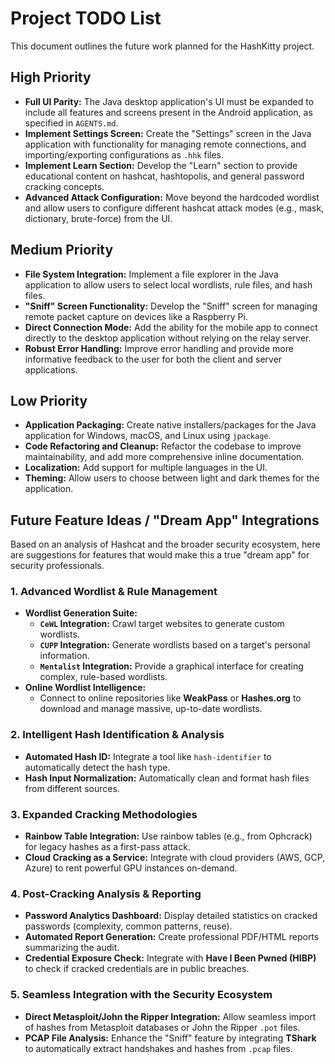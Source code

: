 # Project TODO List

This document outlines the future work planned for the HashKitty project.

## High Priority
- **Full UI Parity:** The Java desktop application's UI must be expanded to include all features and screens present in the Android application, as specified in `AGENTS.md`.
- **Implement Settings Screen:** Create the "Settings" screen in the Java application with functionality for managing remote connections, and importing/exporting configurations as `.hhk` files.
- **Implement Learn Section:** Develop the "Learn" section to provide educational content on hashcat, hashtopolis, and general password cracking concepts.
- **Advanced Attack Configuration:** Move beyond the hardcoded wordlist and allow users to configure different hashcat attack modes (e.g., mask, dictionary, brute-force) from the UI.

## Medium Priority
- **File System Integration:** Implement a file explorer in the Java application to allow users to select local wordlists, rule files, and hash files.
- **"Sniff" Screen Functionality:** Develop the "Sniff" screen for managing remote packet capture on devices like a Raspberry Pi.
- **Direct Connection Mode:** Add the ability for the mobile app to connect directly to the desktop application without relying on the relay server.
- **Robust Error Handling:** Improve error handling and provide more informative feedback to the user for both the client and server applications.

## Low Priority
- **Application Packaging:** Create native installers/packages for the Java application for Windows, macOS, and Linux using `jpackage`.
- **Code Refactoring and Cleanup:** Refactor the codebase to improve maintainability, and add more comprehensive inline documentation.
- **Localization:** Add support for multiple languages in the UI.
- **Theming:** Allow users to choose between light and dark themes for the application.

## Future Feature Ideas / "Dream App" Integrations

Based on an analysis of Hashcat and the broader security ecosystem, here are suggestions for features that would make this a true "dream app" for security professionals.

### 1. Advanced Wordlist & Rule Management
- **Wordlist Generation Suite:**
  - **`CeWL` Integration:** Crawl target websites to generate custom wordlists.
  - **`CUPP` Integration:** Generate wordlists based on a target's personal information.
  - **`Mentalist` Integration:** Provide a graphical interface for creating complex, rule-based wordlists.
- **Online Wordlist Intelligence:**
  - Connect to online repositories like **WeakPass** or **Hashes.org** to download and manage massive, up-to-date wordlists.

### 2. Intelligent Hash Identification & Analysis
- **Automated Hash ID:** Integrate a tool like `hash-identifier` to automatically detect the hash type.
- **Hash Input Normalization:** Automatically clean and format hash files from different sources.

### 3. Expanded Cracking Methodologies
- **Rainbow Table Integration:** Use rainbow tables (e.g., from Ophcrack) for legacy hashes as a first-pass attack.
- **Cloud Cracking as a Service:** Integrate with cloud providers (AWS, GCP, Azure) to rent powerful GPU instances on-demand.

### 4. Post-Cracking Analysis & Reporting
- **Password Analytics Dashboard:** Display detailed statistics on cracked passwords (complexity, common patterns, reuse).
- **Automated Report Generation:** Create professional PDF/HTML reports summarizing the audit.
- **Credential Exposure Check:** Integrate with **Have I Been Pwned (HIBP)** to check if cracked credentials are in public breaches.

### 5. Seamless Integration with the Security Ecosystem
- **Direct Metasploit/John the Ripper Integration:** Allow seamless import of hashes from Metasploit databases or John the Ripper `.pot` files.
- **PCAP File Analysis:** Enhance the "Sniff" feature by integrating **TShark** to automatically extract handshakes and hashes from `.pcap` files.